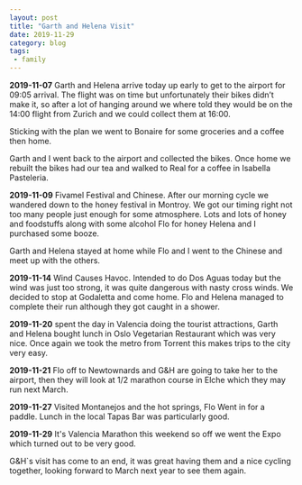 ```yaml
---
layout: post
title: "Garth and Helena Visit"
date: 2019-11-29
category: blog
tags:
 - family
---
```



**2019-11-07** Garth and Helena arrive today up early to get to the airport for 09:05 arrival. The flight was on time but unfortunately their bikes didn’t make it, so after a lot of hanging around we where told they would be on the 14:00 flight from Zurich and we could collect them at 16:00.

Sticking with the plan we went to Bonaire for some groceries and a coffee then home.

Garth and I went back to the airport and collected the bikes. Once home we rebuilt the bikes had our tea and walked to Real for a coffee in Isabella Pasteleria.
<!--more-->

**2019-11-09** Fivamel Festival and Chinese. After our morning cycle we wandered down to the honey festival in Montroy. We got our timing right not too many people just enough for some atmosphere. Lots and lots of honey and foodstuffs along with some alcohol Flo for honey Helena and I purchased some booze.

Garth and Helena stayed at home while Flo and I went to the Chinese and meet up with the others.

**2019-11-14** Wind Causes Havoc. Intended to do Dos Aguas today but the wind was just too strong, it was quite dangerous with nasty cross winds. We decided to stop at Godaletta and come home. Flo and Helena managed to complete their run although they got caught in a shower.

**2019-11-20** spent the day in Valencia doing the tourist attractions, Garth and Helena bought lunch in Oslo Vegetarian Restaurant which was very nice. Once again we took the metro from Torrent this makes trips to the city very easy.

**2019-11-21** Flo off to Newtownards and G&H are going to take her to the airport, then they will look at 1/2 marathon course in Elche which they may run next March.

**2019-11-27** Visited Montanejos and the hot springs, Flo Went in for a paddle. Lunch in the local Tapas Bar was particularly good.

**2019-11-29** It's Valencia Marathon this weekend so off we went the Expo which turned out to be very good.

G&H`s visit has come to an end, it was great having them and a nice cycling together, looking forward to March next year to see them again.
